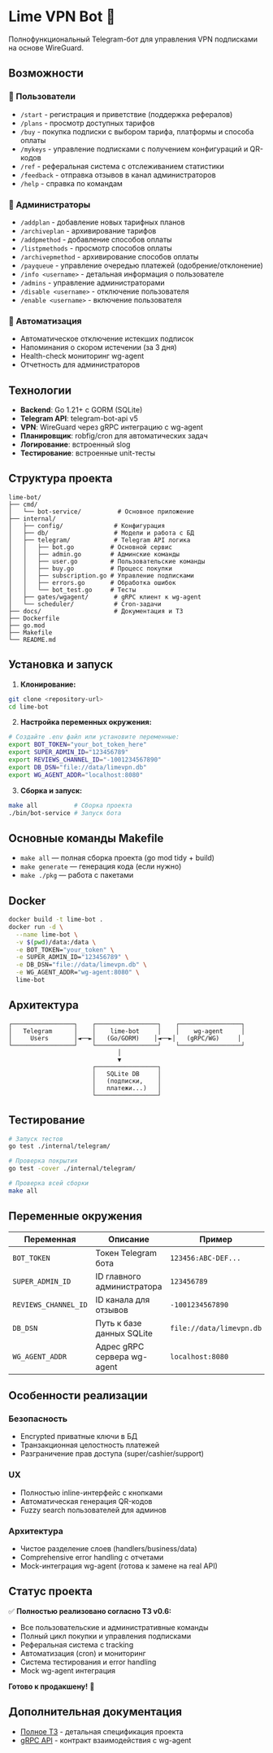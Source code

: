 # Lime VPN Bot 🍋

Полнофункциональный Telegram-бот для управления VPN подписками на основе WireGuard.

## Возможности

### 👤 Пользователи

- `/start` - регистрация и приветствие (поддержка рефералов)
- `/plans` - просмотр доступных тарифов
- `/buy` - покупка подписки с выбором тарифа, платформы и способа оплаты
- `/mykeys` - управление подписками с получением конфигураций и QR-кодов
- `/ref` - реферальная система с отслеживанием статистики
- `/feedback` - отправка отзывов в канал администраторов
- `/help` - справка по командам

### 👑 Администраторы

- `/addplan` - добавление новых тарифных планов
- `/archiveplan` - архивирование тарифов
- `/addpmethod` - добавление способов оплаты
- `/listpmethods` - просмотр способов оплаты
- `/archivepmethod` - архивирование способов оплаты
- `/payqueue` - управление очередью платежей (одобрение/отклонение)
- `/info <username>` - детальная информация о пользователе
- `/admins` - управление администраторами
- `/disable <username>` - отключение пользователя
- `/enable <username>` - включение пользователя

### 🤖 Автоматизация

- Автоматическое отключение истекших подписок
- Напоминания о скором истечении (за 3 дня)
- Health-check мониторинг wg-agent
- Отчетность для администраторов

## Технологии

- **Backend**: Go 1.21+ с GORM (SQLite)
- **Telegram API**: telegram-bot-api v5
- **VPN**: WireGuard через gRPC интеграцию с wg-agent
- **Планировщик**: robfig/cron для автоматических задач
- **Логирование**: встроенный slog
- **Тестирование**: встроенные unit-тесты

## Структура проекта

```
lime-bot/
├── cmd/
│   └── bot-service/          # Основное приложение
├── internal/
│   ├── config/              # Конфигурация
│   ├── db/                  # Модели и работа с БД
│   ├── telegram/            # Telegram API логика
│   │   ├── bot.go          # Основной сервис
│   │   ├── admin.go        # Админские команды
│   │   ├── user.go         # Пользовательские команды
│   │   ├── buy.go          # Процесс покупки
│   │   ├── subscription.go # Управление подписками
│   │   ├── errors.go       # Обработка ошибок
│   │   └── bot_test.go     # Тесты
│   ├── gates/wgagent/       # gRPC клиент к wg-agent
│   └── scheduler/           # Cron-задачи
├── docs/                    # Документация и ТЗ
├── Dockerfile
├── go.mod
├── Makefile
└── README.md
```

## Установка и запуск

1. **Клонирование:**

```bash
git clone <repository-url>
cd lime-bot
```

2. **Настройка переменных окружения:**

```bash
# Создайте .env файл или установите переменные:
export BOT_TOKEN="your_bot_token_here"
export SUPER_ADMIN_ID="123456789"
export REVIEWS_CHANNEL_ID="-1001234567890"
export DB_DSN="file://data/limevpn.db"
export WG_AGENT_ADDR="localhost:8080"
```

3. **Сборка и запуск:**

```bash
make all          # Сборка проекта
./bin/bot-service # Запуск бота
```

## Основные команды Makefile

- `make all` — полная сборка проекта (go mod tidy + build)
- `make generate` — генерация кода (если нужно)
- `make ./pkg` — работа с пакетами

## Docker

```bash
docker build -t lime-bot .
docker run -d \
  --name lime-bot \
  -v $(pwd)/data:/data \
  -e BOT_TOKEN="your_token" \
  -e SUPER_ADMIN_ID="123456789" \
  -e DB_DSN="file://data/limevpn.db" \
  -e WG_AGENT_ADDR="wg-agent:8080" \
  lime-bot
```

## Архитектура

```
┌─────────────────┐    ┌─────────────────┐    ┌─────────────────┐
│   Telegram      │    │    lime-bot     │    │    wg-agent     │
│     Users       │◄──►│   (Go/GORM)    │◄──►│   (gRPC/WG)     │
└─────────────────┘    └─────────────────┘    └─────────────────┘
                              │
                              ▼
                       ┌─────────────────┐
                       │   SQLite DB     │
                       │   (подписки,    │
                       │   платежи...)   │
                       └─────────────────┘
```

## Тестирование

```bash
# Запуск тестов
go test ./internal/telegram/

# Проверка покрытия
go test -cover ./internal/telegram/

# Проверка всей сборки
make all
```

## Переменные окружения

| Переменная | Описание | Пример |
|------------|----------|--------|
| `BOT_TOKEN` | Токен Telegram бота | `123456:ABC-DEF...` |
| `SUPER_ADMIN_ID` | ID главного администратора | `123456789` |
| `REVIEWS_CHANNEL_ID` | ID канала для отзывов | `-1001234567890` |
| `DB_DSN` | Путь к базе данных SQLite | `file://data/limevpn.db` |
| `WG_AGENT_ADDR` | Адрес gRPC сервера wg-agent | `localhost:8080` |

## Особенности реализации

### Безопасность

- Encrypted приватные ключи в БД
- Транзакционная целостность платежей
- Разграничение прав доступа (super/cashier/support)

### UX

- Полностью inline-интерфейс с кнопками
- Автоматическая генерация QR-кодов
- Fuzzy search пользователей для админов

### Архитектура

- Чистое разделение слоев (handlers/business/data)
- Comprehensive error handling с отчетами
- Mock-интеграция wg-agent (готова к замене на real API)

## Статус проекта

✅ **Полностью реализовано согласно ТЗ v0.6:**

- Все пользовательские и административные команды
- Полный цикл покупки и управления подписками  
- Реферальная система с tracking
- Автоматизация (cron) и мониторинг
- Система тестирования и error handling
- Mock wg-agent интеграция

**Готово к продакшену!** 🚀

## Дополнительная документация

- [Полное ТЗ](docs/ts.md) - детальная спецификация проекта
- [gRPC API](docs/ts.md#grpc-контракт-wg-agent) - контракт взаимодействия с wg-agent
